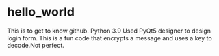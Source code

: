 # hello_world
This is to get to know github.
Python 3.9
Used PyQt5 designer to design login form.
This is a fun code that encrypts a message and uses a key to decode.Not perfect.

